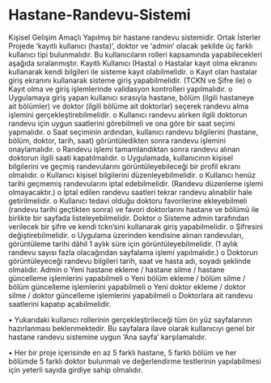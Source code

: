 # Hastane-Randevu-Sistemi
Kişisel Gelişim Amaçlı Yapılmış bir hastane randevu sistemidir.
Ortak İsterler
Projede ‘kayıtlı kullanıcı (hasta)’, doktor ve ‘admin’ olacak şekilde üç farklı kullanıcı tipi bulunmalıdır. Bu kullanıcıların rolleri kapsamında yapabilecekleri aşağıda sıralanmıştır.
Kayıtlı Kullanıcı (Hasta)
o	Hastalar kayıt olma ekranını kullanarak kendi bilgileri ile sisteme kayıt olabilmelidir.
o	Kayıt olan hastalar giriş ekranını kullanarak sisteme giriş yapabilmelidir. (TCKN ve Şifre ile)
o	Kayıt olma ve giriş işlemlerinde validasyon kontrolleri yapılmalıdır. 
o	Uygulamaya giriş yapan kullanıcı sırasıyla hastane, bölüm (ilgili hastaneye ait bölümler) ve doktor (ilgili bölüme ait doktorlar) seçerek randevu alma işlemini gerçekleştirebilmelidir.
o	Kullanıcı randevu alırken ilgili doktorun randevu için uygun saatlerini görebilmeli ve ona göre bir saat seçimi yapmalıdır. 
o	Saat seçiminin ardından, kullanıcı randevu bilgilerini (hastane, bölüm, doktor, tarih, saat) görüntüledikten sonra randevu işlemini onaylamalıdır. 
o	Randevu işlemi tamamlandıktan sonra randevu alınan doktorun ilgili saati kapatılmalıdır. 
o	Uygulamada, kullanıcının kişisel bilgilerini ve geçmiş randevularını görüntüleyebileceği bir profil ekranı olmalıdır. 
o	Kullanıcı kişisel bilgilerini düzenleyebilmelidir.
o	Kullanıcı henüz tarihi geçmemiş randevularını iptal edebilmelidir. (Randevu düzenleme işlemi olmayacaktır.) 
o	İptal edilen randevu saatleri tekrar randevu alınabilir hale getirilmelidir. 
o	Kullanıcı tedavi olduğu doktoru favorilerine ekleyebilmeli (randevu tarihi geçtikten sonra) ve favori doktorlarını hastane ve bölümü ile birlikte bir sayfada listeleyebilmelidir. 
Doktor
o	Sisteme admin tarafından verilecek bir şifre ve kendi tckn’sini kullanarak giriş yapabilmelidir. 
o	Şifresini değiştirebilmelidir. 
o	Uygulama üzerinden kendisine alınan randevuları, görüntüleme tarihi dâhil 1 aylık süre için görüntüleyebilmelidir. (1 aylık randevu sayısı fazla olacağından sayfalama işlemi yapılmalıdır.)
o	Doktorun görüntüleyeceği randevu bilgileri tarih, saat ve hasta adı, soyadı şeklinde olmalıdır. 
Admin
o	Yeni hastane ekleme / hastane silme / hastane güncelleme işlemlerini yapabilmeli
o	Yeni bölüm ekleme / bölüm silme / bölüm güncelleme işlemlerini yapabilmeli
o	Yeni doktor ekleme / doktor silme / doktor güncelleme işlemlerini yapabilmeli
o	Doktorlara ait randevu saatlerini kapatıp açabilmelidir. 


•	Yukarıdaki kullanıcı rollerinin gerçekleştirileceği tüm ön yüz sayfalarının hazırlanması beklenmektedir. Bu sayfalara ilave olarak kullanıcıyı genel bir hastane randevu sistemine uygun ‘Ana sayfa’ karşılamalıdır.

•	Her bir proje içerisinde en az 5 farklı hastane, 5 farklı bölüm ve her bölümde 5 farklı doktor bulunmalı ve değerlendirme testlerinin yapılabilmesi için yeterli sayıda girdiye sahip olmalıdır.

